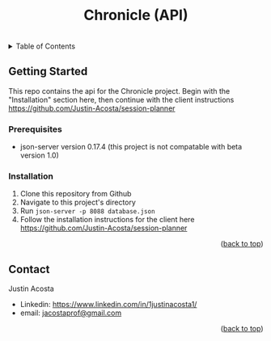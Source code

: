 <a id="readme-top"></a>
<br />
<div align="center">

<h1 align="center">Chronicle (API)</h1>
<br/>
</div>

<!-- TABLE OF CONTENTS -->
<details>
  <summary>Table of Contents</summary>
  <ol>
    <li>
      <a href="#getting-started">Getting Started</a>
      <ul>
        <li><a href="#prerequisites">Prerequisites</a></li>
        <li><a href="#installation">Installation</a></li>
      </ul>
    </li>
    <li><a href="#contact">Contact</a></li>
  </ol>
</details>

<!-- GETTING STARTED -->
## Getting Started
This repo contains the api for the Chronicle project. Begin with the "Installation" section here, then continue with the client instructions https://github.com/Justin-Acosta/session-planner

### Prerequisites
- json-server version 0.17.4 (this project is not compatable with beta version 1.0)

### Installation
1. Clone this repository from Github
2. Navigate to this project's directory
3. Run ```json-server -p 8088 database.json```
4. Follow the installation instructions for the client here https://github.com/Justin-Acosta/session-planner

<p align="right">(<a href="#readme-top">back to top</a>)</p>

<!-- CONTACT -->
## Contact
Justin Acosta 
- Linkedin: https://www.linkedin.com/in/1justinacosta1/
- email: jacostaprof@gmail.com

<p align="right">(<a href="#readme-top">back to top</a>)</p>

